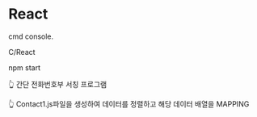 # React
cmd console.

  C/React

 npm start

:point_up_2: 간단 전화번호부 서칭 프로그램



:point_up_2: Contact1.js파일을 생성하여 데이터를 정렬하고 해당 데이터 배열을 MAPPING
 
